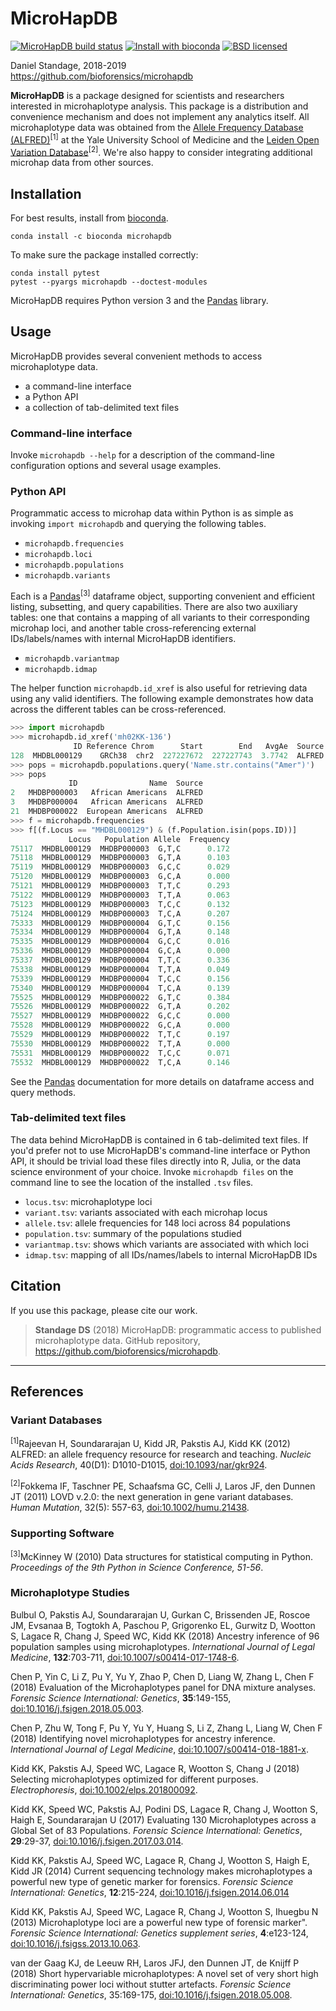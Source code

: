 # MicroHapDB

[![MicroHapDB build status][travisbadge]](https://travis-ci.org/bioforensics/MicroHapDB)
[![Install with bioconda][condabadge]](http://bioconda.github.io/recipes/microhapdb/README.html)
[![BSD licensed][licensebadge]](https://github.com/bioforensics/MicroHapDB/blob/master/LICENSE.txt)

Daniel Standage, 2018-2019  
https://github.com/bioforensics/microhapdb

**MicroHapDB** is a package designed for scientists and researchers interested in microhaplotype analysis.
This package is a distribution and convenience mechanism and does not implement any analytics itself.
All microhaplotype data was obtained from the [Allele Frequency Database (ALFRED)][alfred]<sup>[1]</sup> at the Yale University School of Medicine and the [Leiden Open Variation Database][lovd]<sup>[2]</sup>.
We're also happy to consider integrating additional microhap data from other sources.

## Installation

For best results, install from [bioconda](https://bioconda.github.io/).

```
conda install -c bioconda microhapdb
```

To make sure the package installed correctly:

```
conda install pytest
pytest --pyargs microhapdb --doctest-modules
```

MicroHapDB requires Python version 3 and the [Pandas][] library.

## Usage

MicroHapDB provides several convenient methods to access microhaplotype data.

- a command-line interface
- a Python API
- a collection of tab-delimited text files

### Command-line interface

Invoke `microhapdb --help` for a description of the command-line configuration options and several usage examples.

### Python API

Programmatic access to microhap data within Python is as simple as invoking `import microhapdb` and querying the following tables.

- `microhapdb.frequencies`
- `microhapdb.loci`
- `microhapdb.populations`
- `microhapdb.variants`

Each is a [Pandas][]<sup>[3]</sup> dataframe object, supporting convenient and efficient listing, subsetting, and query capabilities.
There are also two auxiliary tables: one that contains a mapping of all variants to their corresponding microhap loci, and another table cross-referencing external IDs/labels/names with internal MicroHapDB identifiers.

- `microhapdb.variantmap`
- `microhapdb.idmap`

The helper function `microhapdb.id_xref` is also useful for retrieving data using any valid identifiers.
The following example demonstrates how data across the different tables can be cross-referenced.

```python
>>> import microhapdb
>>> microhapdb.id_xref('mh02KK-136')
              ID Reference Chrom      Start        End   AvgAe  Source
128  MHDBL000129    GRCh38  chr2  227227672  227227743  3.7742  ALFRED
>>> pops = microhapdb.populations.query('Name.str.contains("Amer")')
>>> pops
             ID                Name  Source
2   MHDBP000003   African Americans  ALFRED
3   MHDBP000004   African Americans  ALFRED
21  MHDBP000022  European Americans  ALFRED
>>> f = microhapdb.frequencies
>>> f[(f.Locus == "MHDBL000129") & (f.Population.isin(pops.ID))]
             Locus   Population Allele  Frequency
75117  MHDBL000129  MHDBP000003  G,T,C      0.172
75118  MHDBL000129  MHDBP000003  G,T,A      0.103
75119  MHDBL000129  MHDBP000003  G,C,C      0.029
75120  MHDBL000129  MHDBP000003  G,C,A      0.000
75121  MHDBL000129  MHDBP000003  T,T,C      0.293
75122  MHDBL000129  MHDBP000003  T,T,A      0.063
75123  MHDBL000129  MHDBP000003  T,C,C      0.132
75124  MHDBL000129  MHDBP000003  T,C,A      0.207
75333  MHDBL000129  MHDBP000004  G,T,C      0.156
75334  MHDBL000129  MHDBP000004  G,T,A      0.148
75335  MHDBL000129  MHDBP000004  G,C,C      0.016
75336  MHDBL000129  MHDBP000004  G,C,A      0.000
75337  MHDBL000129  MHDBP000004  T,T,C      0.336
75338  MHDBL000129  MHDBP000004  T,T,A      0.049
75339  MHDBL000129  MHDBP000004  T,C,C      0.156
75340  MHDBL000129  MHDBP000004  T,C,A      0.139
75525  MHDBL000129  MHDBP000022  G,T,C      0.384
75526  MHDBL000129  MHDBP000022  G,T,A      0.202
75527  MHDBL000129  MHDBP000022  G,C,C      0.000
75528  MHDBL000129  MHDBP000022  G,C,A      0.000
75529  MHDBL000129  MHDBP000022  T,T,C      0.197
75530  MHDBL000129  MHDBP000022  T,T,A      0.000
75531  MHDBL000129  MHDBP000022  T,C,C      0.071
75532  MHDBL000129  MHDBP000022  T,C,A      0.146
```

See the [Pandas][] documentation for more details on dataframe access and query methods.

### Tab-delimited text files

The data behind MicroHapDB is contained in 6 tab-delimited text files.
If you'd prefer not to use MicroHapDB's command-line interface or Python API, it should be trivial load these files directly into R, Julia, or the data science environment of your choice.
Invoke `microhapdb files` on the command line to see the location of the installed `.tsv` files.

- `locus.tsv`: microhaplotype loci
- `variant.tsv`: variants associated with each microhap locus
- `allele.tsv`: allele frequencies for 148 loci across 84 populations
- `population.tsv`: summary of the populations studied
- `variantmap.tsv`: shows which variants are associated with which loci
- `idmap.tsv`: mapping of all IDs/names/labels to internal MicroHapDB IDs


## Citation

If you use this package, please cite our work.

> **Standage DS** (2018) MicroHapDB: programmatic access to published microhaplotype data. GitHub repository, https://github.com/bioforensics/microhapdb.

----------


## References

### Variant Databases

<sup>[1]</sup>Rajeevan H, Soundararajan U, Kidd JR, Pakstis AJ, Kidd KK (2012) ALFRED: an allele frequency resource for research and teaching. *Nucleic Acids Research*, 40(D1): D1010-D1015, [doi:10.1093/nar/gkr924](https://doi.org/10.1093/nar/gkr924).

<sup>[2]</sup>Fokkema IF, Taschner PE, Schaafsma GC, Celli J, Laros JF, den Dunnen JT (2011) LOVD v.2.0: the next generation in gene variant databases. *Human Mutation*, 32(5): 557-63, [doi:10.1002/humu.21438](https://doi.org/10.1002/humu.21438).

### Supporting Software

<sup>[3]</sup>McKinney W (2010) Data structures for statistical computing in Python. *Proceedings of the 9th Python in Science Conference, 51-56*.

### Microhaplotype Studies

Bulbul O, Pakstis AJ, Soundararajan U, Gurkan C, Brissenden JE, Roscoe JM, Evsanaa B, Togtokh A, Paschou P, Grigorenko EL, Gurwitz D, Wootton S, Lagace R, Chang J, Speed WC, Kidd KK (2018) Ancestry inference of 96 population samples using microhaplotypes. *International Journal of Legal Medicine*, **132**:703-711, [doi:10.1007/s00414-017-1748-6](https://doi.org/10.1007/s00414-017-1748-6).

Chen P, Yin C, Li Z, Pu Y, Yu Y, Zhao P, Chen D, Liang W, Zhang L, Chen F (2018) Evaluation of the Microhaplotypes panel for DNA mixture analyses. *Forensic Science International: Genetics*, **35**:149-155, [doi:10.1016/j.fsigen.2018.05.003](https://doi.org/10.1016/j.fsigen.2018.05.003).

Chen P, Zhu W, Tong F, Pu Y, Yu Y, Huang S, Li Z, Zhang L, Liang W, Chen F (2018) Identifying novel microhaplotypes for ancestry inference. *International Journal of Legal Medicine*, [doi:10.1007/s00414-018-1881-x](https://doi.org/10.1007/s00414-018-1881-x).

Kidd KK, Pakstis AJ, Speed WC, Lagace R, Wootton S, Chang J (2018) Selecting microhaplotypes optimized for different purposes. *Electrophoresis*, [doi:10.1002/elps.201800092](https://doi.org/10.1002/elps.201800092).

Kidd KK, Speed WC, Pakstis AJ, Podini DS, Lagace R, Chang J, Wootton S, Haigh E, Soundararajan U (2017) Evaluating 130 Microhaplotypes across a Global Set of 83 Populations. *Forensic Science International: Genetics*, **29**:29-37, [doi:10.1016/j.fsigen.2017.03.014](https://doi.org/10.1016/j.fsigen.2017.03.014).

Kidd KK, Pakstis AJ, Speed WC, Lagace R, Chang J, Wootton S, Haigh E, Kidd JR (2014) Current sequencing technology makes microhaplotypes a powerful new type of genetic marker for forensics. *Forensic Science International: Genetics*, **12**:215-224, [doi:10.1016/j.fsigen.2014.06.014](https://doi.org/10.1016/j.fsigen.2014.06.014)

Kidd KK, Pakstis AJ, Speed WC, Lagace R, Chang J, Wootton S, Ihuegbu N (2013) Microhaplotype loci are a powerful new type of forensic marker". *Forensic Science International: Genetics supplement series*, **4**:e123-124, [doi:10.1016/j.fsigss.2013.10.063](https://doi.org/10.1016/j.fsigss.2013.10.063).

van der Gaag KJ, de Leeuw RH, Laros JFJ, den Dunnen JT, de Knijff P (2018) Short hypervariable microhaplotypes: A novel set of very short high discriminating power loci without stutter artefacts. *Forensic Science International: Genetics*, 35:169-175, [doi:10.1016/j.fsigen.2018.05.008](https://doi.org/10.1016/j.fsigen.2018.05.008).


[alfred]: https://alfred.med.yale.edu/alfred/alfredDataDownload.asp
[lovd]: http://www.lovd.nl/3.0/home
[Pandas]: https://pandas.pydata.org
[travisbadge]: https://img.shields.io/travis/bioforensics/MicroHapDB.svg
[pypibadge]: https://img.shields.io/pypi/v/microhapdb.svg
[condabadge]: https://img.shields.io/badge/install%20with-bioconda-brightgreen.svg
[licensebadge]: https://img.shields.io/badge/license-BSD-blue.svg
